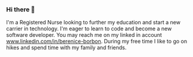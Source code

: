 ### Hi there 👋

<!--
**bborbon/bborbon** is a ✨ _special_ ✨ repository because its `README.md` (this file) appears on your GitHub profile.

Here are some ideas to get you started:

- 🔭 I’m currently working on ...
- 🌱 I’m currently learning ...
- 👯 I’m looking to collaborate on ...
- 🤔 I’m looking for help with ...
- 💬 Ask me about ...
- 📫 How to reach me: ...
- 😄 Pronouns: ...
- ⚡ Fun fact: ...
-->
I'm a Registered Nurse looking to further my education and start a new carrier in technology. 
I'm eager to learn to code and become a new software developer.
You may reach me on my linked in account www.linkedin.com/in/berenice-borbon. 
During my free time I like to go on hikes and spend time with my family and friends.
